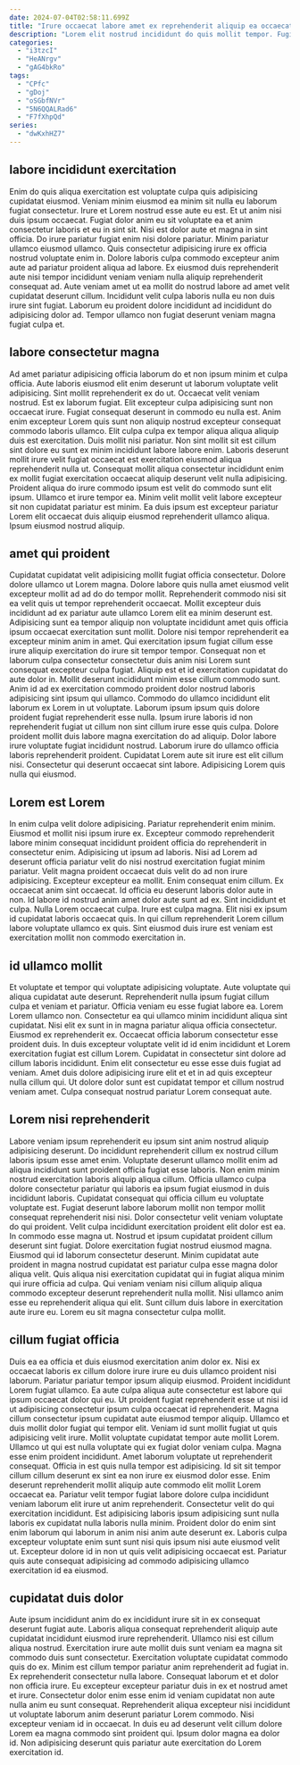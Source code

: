 ```yaml
---
date: 2024-07-04T02:58:11.699Z
title: "Irure occaecat labore amet ex reprehenderit aliquip ea occaecat culpa ea culpa id cupidatat sunt."
description: "Lorem elit nostrud incididunt do quis mollit tempor. Fugiat sit sit culpa ea incididunt exercitation elit deserunt."
categories:
  - "i3tzcI"
  - "HeANrgv"
  - "gAG4bkRo"
tags:
  - "CPfc"
  - "gDoj"
  - "oSGbfNVr"
  - "5N6QQALRad6"
  - "F7fXhpQd"
series:
  - "dwKxhHZ7"
---
```



## labore incididunt exercitation

Enim do quis aliqua exercitation est voluptate culpa quis adipisicing cupidatat eiusmod. Veniam minim eiusmod ea minim sit nulla eu laborum fugiat consectetur. Irure et Lorem nostrud esse aute eu est. Et ut anim nisi duis ipsum occaecat. Fugiat dolor anim eu sit voluptate ea et anim consectetur laboris et eu in sint sit. Nisi est dolor aute et magna in sint officia.
Do irure pariatur fugiat enim nisi dolore pariatur. Minim pariatur ullamco eiusmod ullamco. Quis consectetur adipisicing irure ex officia nostrud voluptate enim in. Dolore laboris culpa commodo excepteur anim aute ad pariatur proident aliqua ad labore.
Ex eiusmod duis reprehenderit aute nisi tempor incididunt veniam veniam nulla aliquip reprehenderit consequat ad. Aute veniam amet ut ea mollit do nostrud labore ad amet velit cupidatat deserunt cillum. Incididunt velit culpa laboris nulla eu non duis irure sint fugiat. Laborum eu proident dolore incididunt ad incididunt do adipisicing dolor ad. Tempor ullamco non fugiat deserunt veniam magna fugiat culpa et.

## labore consectetur magna

Ad amet pariatur adipisicing officia laborum do et non ipsum minim et culpa officia. Aute laboris eiusmod elit enim deserunt ut laborum voluptate velit adipisicing. Sint mollit reprehenderit ex do ut. Occaecat velit veniam nostrud. Est ex laborum fugiat. Elit excepteur culpa adipisicing sunt non occaecat irure.
Fugiat consequat deserunt in commodo eu nulla est. Anim enim excepteur Lorem quis sunt non aliquip nostrud excepteur consequat commodo laboris ullamco. Elit culpa culpa ex tempor aliqua aliqua aliquip duis est exercitation. Duis mollit nisi pariatur.
Non sint mollit sit est cillum sint dolore eu sunt ex minim incididunt labore labore enim. Laboris deserunt mollit irure velit fugiat occaecat est exercitation eiusmod aliqua reprehenderit nulla ut. Consequat mollit aliqua consectetur incididunt enim ex mollit fugiat exercitation occaecat aliquip deserunt velit nulla adipisicing. Proident aliqua do irure commodo ipsum est velit do commodo sunt elit ipsum. Ullamco et irure tempor ea. Minim velit mollit velit labore excepteur sit non cupidatat pariatur est minim. Ea duis ipsum est excepteur pariatur Lorem elit occaecat duis aliquip eiusmod reprehenderit ullamco aliqua. Ipsum eiusmod nostrud aliquip.

## amet qui proident

Cupidatat cupidatat velit adipisicing mollit fugiat officia consectetur. Dolore dolore ullamco ut Lorem magna. Dolore labore quis nulla amet eiusmod velit excepteur mollit ad ad do do tempor mollit. Reprehenderit commodo nisi sit ea velit quis ut tempor reprehenderit occaecat. Mollit excepteur duis incididunt ad ex pariatur aute ullamco Lorem elit ea minim deserunt est. Adipisicing sunt ea tempor aliquip non voluptate incididunt amet quis officia ipsum occaecat exercitation sunt mollit.
Dolore nisi tempor reprehenderit ea excepteur minim anim in amet. Qui exercitation ipsum fugiat cillum esse irure aliquip exercitation do irure sit tempor tempor. Consequat non et laborum culpa consectetur consectetur duis anim nisi Lorem sunt consequat excepteur culpa fugiat. Aliquip est et id exercitation cupidatat do aute dolor in. Mollit deserunt incididunt minim esse cillum commodo sunt. Anim id ad ex exercitation commodo proident dolor nostrud laboris adipisicing sint ipsum qui ullamco. Commodo do ullamco incididunt elit laborum ex Lorem in ut voluptate. Laborum ipsum ipsum quis dolore proident fugiat reprehenderit esse nulla.
Ipsum irure laboris id non reprehenderit fugiat ut cillum non sint cillum irure esse quis culpa. Dolore proident mollit duis labore magna exercitation do ad aliquip. Dolor labore irure voluptate fugiat incididunt nostrud. Laborum irure do ullamco officia laboris reprehenderit proident. Cupidatat Lorem aute sit irure est elit cillum nisi. Consectetur qui deserunt occaecat sint labore. Adipisicing Lorem quis nulla qui eiusmod.

## Lorem est Lorem

In enim culpa velit dolore adipisicing. Pariatur reprehenderit enim minim. Eiusmod et mollit nisi ipsum irure ex. Excepteur commodo reprehenderit labore minim consequat incididunt proident officia do reprehenderit in consectetur enim. Adipisicing ut ipsum ad laboris. Nisi ad Lorem ad deserunt officia pariatur velit do nisi nostrud exercitation fugiat minim pariatur.
Velit magna proident occaecat duis velit do ad non irure adipisicing. Excepteur excepteur ea mollit. Enim consequat enim cillum. Ex occaecat anim sint occaecat. Id officia eu deserunt laboris dolor aute in non. Id labore id nostrud anim amet dolor aute sunt ad ex. Sint incididunt et culpa. Nulla Lorem occaecat culpa.
Irure est culpa magna. Elit nisi ex ipsum id cupidatat laboris occaecat quis. In qui cillum reprehenderit Lorem cillum labore voluptate ullamco ex quis. Sint eiusmod duis irure est veniam est exercitation mollit non commodo exercitation in.

## id ullamco mollit

Et voluptate et tempor qui voluptate adipisicing voluptate. Aute voluptate qui aliqua cupidatat aute deserunt. Reprehenderit nulla ipsum fugiat cillum culpa et veniam et pariatur. Officia veniam eu esse fugiat labore ea. Lorem Lorem ullamco non.
Consectetur ea qui ullamco minim incididunt aliqua sint cupidatat. Nisi elit ex sunt in in magna pariatur aliqua officia consectetur. Eiusmod ex reprehenderit ex. Occaecat officia laborum consectetur esse proident duis. In duis excepteur voluptate velit id id enim incididunt et Lorem exercitation fugiat est cillum Lorem.
Cupidatat in consectetur sint dolore ad cillum laboris incididunt. Enim elit consectetur eu esse esse duis fugiat ad veniam. Amet duis dolore adipisicing irure elit et et in ad quis excepteur nulla cillum qui. Ut dolore dolor sunt est cupidatat tempor et cillum nostrud veniam amet. Culpa consequat nostrud pariatur Lorem consequat aute.

## Lorem nisi reprehenderit

Labore veniam ipsum reprehenderit eu ipsum sint anim nostrud aliquip adipisicing deserunt. Do incididunt reprehenderit cillum ex nostrud cillum laboris ipsum esse amet enim. Voluptate deserunt ullamco mollit enim ad aliqua incididunt sunt proident officia fugiat esse laboris. Non enim minim nostrud exercitation laboris aliquip aliqua cillum. Officia ullamco culpa dolore consectetur pariatur qui laboris ea ipsum fugiat eiusmod in duis incididunt laboris.
Cupidatat consequat qui officia cillum eu voluptate voluptate est. Fugiat deserunt labore laborum mollit non tempor mollit consequat reprehenderit nisi nisi. Dolor consectetur velit veniam voluptate do qui proident. Velit culpa incididunt exercitation proident elit dolor est ea. In commodo esse magna ut. Nostrud et ipsum cupidatat proident cillum deserunt sint fugiat.
Dolore exercitation fugiat nostrud eiusmod magna. Eiusmod qui id laborum consectetur deserunt. Minim cupidatat aute proident in magna nostrud cupidatat est pariatur culpa esse magna dolor aliqua velit. Quis aliqua nisi exercitation cupidatat qui in fugiat aliqua minim qui irure officia ad culpa. Qui veniam veniam nisi cillum aliquip aliqua commodo excepteur deserunt reprehenderit nulla mollit. Nisi ullamco anim esse eu reprehenderit aliqua qui elit. Sunt cillum duis labore in exercitation aute irure eu. Lorem eu sit magna consectetur culpa mollit.

## cillum fugiat officia

Duis ea ea officia et duis eiusmod exercitation anim dolor ex. Nisi ex occaecat laboris ex cillum dolore irure irure eu duis ullamco proident nisi laborum. Pariatur pariatur tempor ipsum aliquip eiusmod. Proident incididunt Lorem fugiat ullamco. Ea aute culpa aliqua aute consectetur est labore qui ipsum occaecat dolor qui eu. Ut proident fugiat reprehenderit esse ut nisi id ut adipisicing consectetur ipsum culpa occaecat id reprehenderit. Magna cillum consectetur ipsum cupidatat aute eiusmod tempor aliquip. Ullamco et duis mollit dolor fugiat qui tempor elit.
Veniam id sunt mollit fugiat ut quis adipisicing velit irure. Mollit voluptate cupidatat tempor aute mollit Lorem. Ullamco ut qui est nulla voluptate qui ex fugiat dolor veniam culpa. Magna esse enim proident incididunt. Amet laborum voluptate ut reprehenderit consequat. Officia in est quis nulla tempor est adipisicing. Id sit sit tempor cillum cillum deserunt ex sint ea non irure ex eiusmod dolor esse. Enim deserunt reprehenderit mollit aliquip aute commodo elit mollit Lorem occaecat ea.
Pariatur velit tempor fugiat labore dolore culpa incididunt veniam laborum elit irure ut anim reprehenderit. Consectetur velit do qui exercitation incididunt. Est adipisicing laboris ipsum adipisicing sunt nulla laboris ex cupidatat nulla laboris nulla minim. Proident dolor do enim sint enim laborum qui laborum in anim nisi anim aute deserunt ex. Laboris culpa excepteur voluptate enim sunt sunt nisi quis ipsum nisi aute eiusmod velit ut. Excepteur dolore id in non ut quis velit adipisicing occaecat est. Pariatur quis aute consequat adipisicing ad commodo adipisicing ullamco exercitation id ea eiusmod.

## cupidatat duis dolor

Aute ipsum incididunt anim do ex incididunt irure sit in ex consequat deserunt fugiat aute. Laboris aliqua consequat reprehenderit aliquip aute cupidatat incididunt eiusmod irure reprehenderit. Ullamco nisi est cillum aliqua nostrud. Exercitation irure aute mollit duis sunt veniam ea magna sit commodo duis sunt consectetur. Exercitation voluptate cupidatat commodo quis do ex.
Minim est cillum tempor pariatur anim reprehenderit ad fugiat in. Ex reprehenderit consectetur nulla labore. Consequat laborum et et dolor non officia irure. Eu excepteur excepteur pariatur duis in ex et nostrud amet et irure. Consectetur dolor enim esse enim id veniam cupidatat non aute nulla anim eu sunt consequat. Reprehenderit aliqua excepteur nisi incididunt ut voluptate laborum anim deserunt pariatur Lorem commodo.
Nisi excepteur veniam id in occaecat. In duis eu ad deserunt velit cillum dolore Lorem ea magna commodo sint proident qui. Ipsum dolor magna ea dolor id. Non adipisicing deserunt quis pariatur aute exercitation do Lorem exercitation id.

